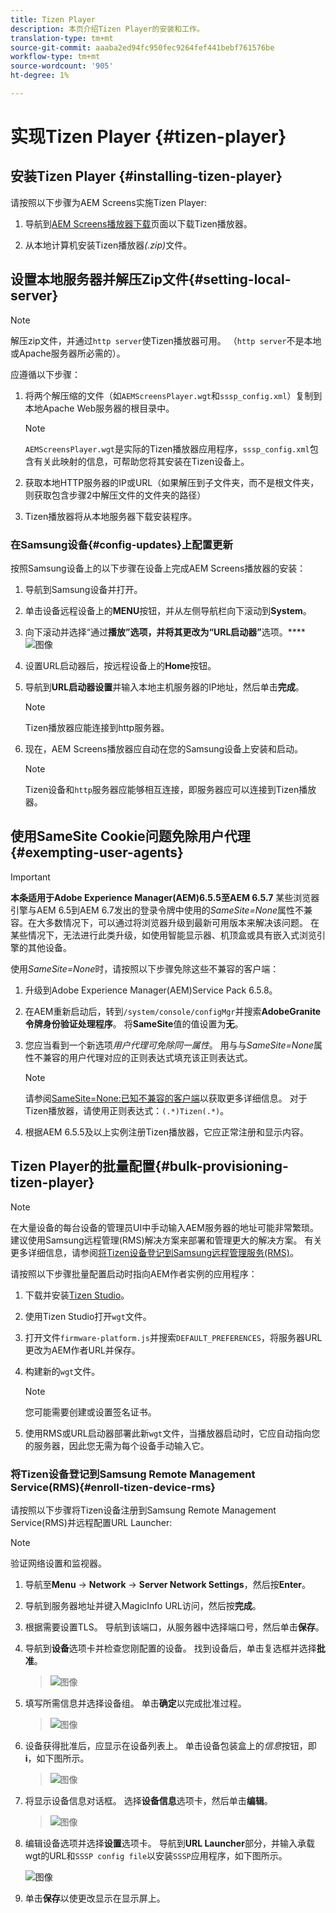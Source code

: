 ```yaml
---
title: Tizen Player
description: 本页介绍Tizen Player的安装和工作。
translation-type: tm+mt
source-git-commit: aaaba2ed94fc950fec9264fef441bebf761576be
workflow-type: tm+mt
source-wordcount: '905'
ht-degree: 1%

---
```



# 实现Tizen Player {#tizen-player}

## 安装Tizen Player {#installing-tizen-player}

请按照以下步骤为AEM Screens实施Tizen Player:

1. 导航到[AEM Screens播放器下载](https://download.macromedia.com/screens/)页面以下载Tizen播放器。

1. 从本地计算机安装Tizen播放器&#x200B;*(.zip)*&#x200B;文件。

## 设置本地服务器并解压Zip文件{#setting-local-server}

>[!NOTE]
> 解压zip文件，并通过`http server`使Tizen播放器可用。 （`http server`不是本地或Apache服务器所必需的）。

应遵循以下步骤：

1. 将两个解压缩的文件（如`AEMScreensPlayer.wgt`和`sssp_config.xml`）复制到本地Apache Web服务器的根目录中。

   >[!NOTE]
   >`AEMScreensPlayer.wgt`是实际的Tizen播放器应用程序，`sssp_config.xml`包含有关此映射的信息，可帮助您将其安装在Tizen设备上。

1. 获取本地HTTP服务器的IP或URL（如果解压到子文件夹，而不是根文件夹，则获取包含步骤2中解压文件的文件夹的路径）

1. Tizen播放器将从本地服务器下载安装程序。

### 在Samsung设备{#config-updates}上配置更新

按照Samsung设备上的以下步骤在设备上完成AEM Screens播放器的安装：

1. 导航到Samsung设备并打开。

1. 单击设备远程设备上的&#x200B;**MENU**&#x200B;按钮，并从左侧导航栏向下滚动到&#x200B;**System**。

1. 向下滚动并选择“通过&#x200B;**播放”选项，并将其更改为“URL启动器”**&#x200B;选项。****
   ![图像](/help/user-guide/assets/tizen/rms-2.png)

1. 设置URL启动器后，按远程设备上的&#x200B;**Home**&#x200B;按钮。

1. 导航到&#x200B;**URL启动器设置**&#x200B;并输入本地主机服务器的IP地址，然后单击&#x200B;**完成**。
   >[!NOTE]
   >Tizen播放器应能连接到http服务器。

1. 现在，AEM Screens播放器应自动在您的Samsung设备上安装和启动。

   >[!NOTE]
   >Tizen设备和`http`服务器应能够相互连接，即服务器应可以连接到Tizen播放器。


## 使用SameSite Cookie问题免除用户代理{#exempting-user-agents}

>[!IMPORTANT]
>**本条适用于Adobe Experience Manager(AEM)6.5.5至AEM 6.5.7**
>某些浏览器引擎与AEM 6.5到AEM 6.7发出的登录令牌中使用的&#x200B;*SameSite=None*&#x200B;属性不兼容。在大多数情况下，可以通过将浏览器升级到最新可用版本来解决该问题。 在某些情况下，无法进行此类升级，如使用智能显示器、机顶盒或具有嵌入式浏览引擎的其他设备。

使用&#x200B;*SameSite=None*&#x200B;时，请按照以下步骤免除这些不兼容的客户端：

1. 升级到Adobe Experience Manager(AEM)Service Pack 6.5.8。

1. 在AEM重新启动后，转到`/system/console/configMgr`并搜索&#x200B;**AdobeGranite令牌身份验证处理程序**。 将&#x200B;**SameSite**&#x200B;值的值设置为&#x200B;**无**。

1. 您应当看到一个新选项&#x200B;*用户代理可免除同一属性*。 用与与&#x200B;*SameSite=None*&#x200B;属性不兼容的用户代理对应的正则表达式填充该正则表达式。
   >[!NOTE]
   >请参阅[SameSite=None:已知不兼容的客户端](https://www.chromium.org/updates/same-site/incompatible-clients)以获取更多详细信息。 对于Tizen播放器，请使用正则表达式：`(.*)Tizen(.*)`。

1. 根据AEM 6.5.5及以上实例注册Tizen播放器，它应正常注册和显示内容。

## Tizen Player的批量配置{#bulk-provisioning-tizen-player}

>[!NOTE]
>在大量设备的每台设备的管理员UI中手动输入AEM服务器的地址可能非常繁琐。 建议使用Samsung远程管理(RMS)解决方案来部署和管理更大的解决方案。 有关更多详细信息，请参阅[将Tizen设备登记到Samsung远程管理服务(RMS)](#enroll-tizen-device-rm)。

请按照以下步骤批量配置启动时指向AEM作者实例的应用程序：

1. 下载并安装[Tizen Studio](https://developer.tizen.org/development/tizen-studio/download)。
1. 使用Tizen Studio打开`wgt`文件。
1. 打开文件`firmware-platform.js`并搜索`DEFAULT_PREFERENCES`，将服务器URL更改为AEM作者URL并保存。
1. 构建新的`wgt`文件。

   >[!NOTE]
   >您可能需要创建或设置签名证书。

1. 使用RMS或URL启动器部署此新`wgt`文件，当播放器启动时，它应自动指向您的服务器，因此您无需为每个设备手动输入它。

### 将Tizen设备登记到Samsung Remote Management Service(RMS){#enroll-tizen-device-rms}

请按照以下步骤将Tizen设备注册到Samsung Remote Management Service(RMS)并远程配置URL Launcher:

>[!NOTE]
>验证网络设置和监视器。

1. 导航至&#x200B;**Menu** -> **Network** -> **Server Network Settings**，然后按&#x200B;**Enter**。

1. 导航到服务器地址并键入MagicInfo URL访问，然后按&#x200B;**完成**。

1. 根据需要设置TLS。 导航到该端口，从服务器中选择端口号，然后单击&#x200B;**保存**。

1. 导航到&#x200B;**设备**&#x200B;选项卡并检查您刚配置的设备。 找到设备后，单击复选框并选择&#x200B;**批准**。

   >![图像](/help/user-guide/assets/tizen/rms-3.png)

1. 填写所需信息并选择设备组。 单击&#x200B;**确定**&#x200B;以完成批准过程。

   >![图像](/help/user-guide/assets/tizen/rms-7.png)

1. 设备获得批准后，应显示在设备列表上。 单击设备包装盒上的&#x200B;*信息*&#x200B;按钮，即&#x200B;**i**，如下图所示。

   >![图像](/help/user-guide/assets/tizen/rms-6.png)

1. 将显示设备信息对话框。 选择&#x200B;**设备信息**&#x200B;选项卡，然后单击&#x200B;**编辑**。

   >![图像](/help/user-guide/assets/tizen/rms-5.png)

1. 编辑设备选项并选择&#x200B;**设置**&#x200B;选项卡。 导航到&#x200B;**URL Launcher**&#x200B;部分，并输入承载wgt的URL和`SSSP config file`以安装`SSSP`应用程序，如下图所示。

   ![图像](/help/user-guide/assets/tizen/rms-9.png)

1. 单击&#x200B;**保存**&#x200B;以使更改显示在显示屏上。


